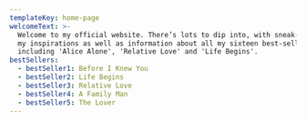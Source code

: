 ```yaml
---
templateKey: home-page
welcomeText: >-
  Welcome to my official website. There’s lots to dip into, with sneak-peeks at
  my inspirations as well as information about all my sixteen best-sellers,
  including 'Alice Alone', 'Relative Love' and 'Life Begins'.
bestSellers:
  - bestSeller1: Before I Knew You
  - bestSeller2: Life Begins
  - bestSeller3: Relative Love
  - bestSeller4: A Family Man
  - bestSeller5: The Lover
---
```


